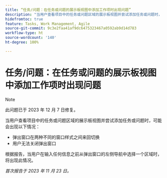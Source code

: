 ```yaml
---
title: “任务/问题：在任务或问题的展示板视图中添加工作项时出现问题”
description: "当用户查看项目中的任务或问题区域的展示板视图并尝试添加任务或问题时，可能会出现此处列出的问题。"
hidefromtoc: true
feature: Tasks, Work Management, Agile
source-git-commit: 9c3e2faa41af9dc6475323467a0592ab9d14d783
workflow-type: ht
source-wordcount: '140'
ht-degree: 100%

---
```



# 任务/问题：在任务或问题的展示板视图中添加工作项时出现问题

>[!NOTE]
>
>此问题已于 2023 年 12 月 7 日修复。

当用户查看项目中的任务或问题区域的展示板视图并尝试添加任务或问题时，可能会出现以下情况：

* 弹出窗口在两种不同的窗口样式之间来回切换
* 用户无法关闭弹出窗口

根据报告，当用户在输入任何信息之前从弹出窗口的左侧导航中选择一个区域时，将出现此情况。

_首次报告于 2023 年 11 月 23 日。_

